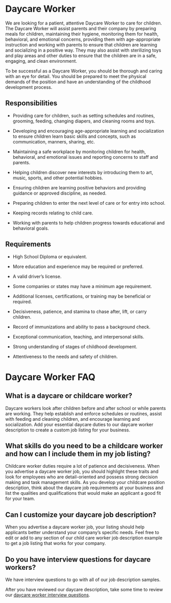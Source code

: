 # Daycare Worker

We are looking for a patient, attentive Daycare Worker to care for children. The Daycare Worker will assist parents and their company by preparing meals for children, maintaining their hygiene, monitoring them for health, behavioral, and emotional concerns, providing them with age-appropriate instruction and working with parents to ensure that children are learning and socializing in a positive way. They may also assist with sterilizing toys and play areas and other duties to ensure that the children are in a safe, engaging, and clean environment.

To be successful as a Daycare Worker, you should be thorough and caring with an eye for detail. You should be prepared to meet the physical demands of the position and have an understanding of the childhood development process.

## Responsibilities

* Providing care for children, such as setting schedules and routines, grooming, feeding, changing diapers, and cleaning rooms and toys.

* Developing and encouraging age-appropriate learning and socialization to ensure children learn basic skills and concepts, such as communication, manners, sharing, etc.

* Maintaining a safe workplace by monitoring children for health, behavioral, and emotional issues and reporting concerns to staff and parents.

* Helping children discover new interests by introducing them to art, music, sports, and other potential hobbies.

* Ensuring children are learning positive behaviors and providing guidance or approved discipline, as needed.

* Preparing children to enter the next level of care or for entry into school.

* Keeping records relating to child care.

* Working with parents to help children progress towards educational and behavioral goals.

## Requirements

* High School Diploma or equivalent.

* More education and experience may be required or preferred.

* A valid driver’s license.

* Some companies or states may have a minimum age requirement.

* Additional licenses, certifications, or training may be beneficial or required.

* Decisiveness, patience, and stamina to chase after, lift, or carry children.

* Record of immunizations and ability to pass a background check.

* Exceptional communication, teaching, and interpersonal skills.

* Strong understanding of stages of childhood development.

* Attentiveness to the needs and safety of children.
# Daycare Worker FAQ

## What is a daycare or childcare worker?

Daycare workers look after children before and after school or while parents are working. They help establish and enforce schedules or routines, assist with feeding and cleaning children, and encourage learning and socialization. Add your essential daycare duties to our daycare worker description to create a custom job listing for your business.

## What skills do you need to be a childcare worker and how can I include them in my job listing?

Childcare worker duties require a lot of patience and decisiveness. When you advertise a daycare worker job, you should highlight these traits and look for employees who are detail-oriented and possess strong decision making and task management skills. As you develop your childcare position description, think about the daycare job requirements at your business and list the qualities and qualifications that would make an applicant a good fit for your team.

## Can I customize your daycare job description?

When you advertise a daycare worker job, your listing should help applicants better understand your company’s specific needs. Feel free to edit or add to any section of our child care worker job description example to get a job listing that works for your company.

## Do you have interview questions for daycare workers?

We have interview questions to go with all of our job description samples.

After you have reviewed our daycare description, take some time to review our <a
href="https://www.betterteam.com/daycare-worker-interview-questions">daycare worker interview questions</a>.

